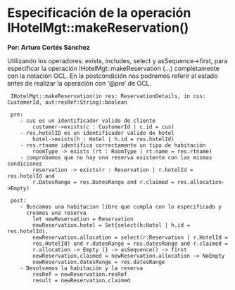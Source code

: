

# Especificación de la operación IHotelMgt::makeReservation()

**Por: Arturo Cortés Sánchez**

Utilizando los operadores: exists, includes, select y  asSequence->first, para especificar la operación  IHotelMgt::makeReservation (...) completamente con la notación OCL. En  la postcondición nos podremos referir al estado antes de realizar la  operación con ‘@pre’ de OCL.



```
 IHotelMgt::makeReservation(in res: ReservationDetails, in cus: CustomerId, out:resRef:String):boolean
 
 pre:
 	- cus es un identificador valido de cliente
      	customer->exists(c : CustomerId | c.id = cus) 
    - res.hotelID es un identificador válido de hotel
    	hotel->exists(h : Hotel | h.id = res.hotelId)
    - res.rtname identifica correctamente un tipo de habitación
    	roomType -> exists (rt : RoomType | rt.name = res.rtname)
    - comprobamos que no hay una reserva existente con las mismas condiciones
    	reservation -> exists(r : Reservation | r.hotelId = res.hotelId and 
    	r.DatesRange = res.DatesRange and r.claimed = res.allocation->Empty)
 
 post:
 	- Buscamos una habitacion libre que cumpla con lo especificado y 
 	  creamos una reserva
 		let newReservation = Reservation
 		newReservation.hotel = Set{select(h:Hotel | h.id = res.hotelId),
		newReservation.allocation = select(r:Reservation | r.HotelId =
        res.HotelId) and r.datesRange = res.datesRange and r.claimed = 
        r.allocation -> Empty )} -> asSequence() -> first
		newReservation.claimed = newReservation.allocation -> NoEmpty
		newReservation.datesRange = res.datesRange
	- Devolvemos la habitación y la reserva
		resRef = newReservation.resRef
		result = newReservation.claimed
 
```



